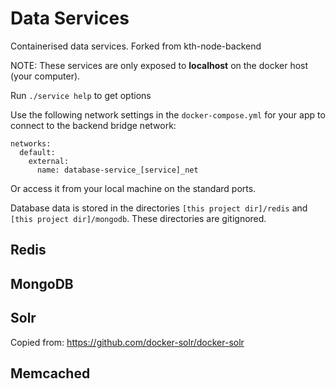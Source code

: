 # Data Services
Containerised data services. Forked from kth-node-backend

NOTE: These services are only exposed to **localhost** on the docker host (your computer).

Run ```./service help``` to get options

Use the following network settings in the ```docker-compose.yml``` for your app to connect to the backend bridge network:
```
networks:
  default:
    external:
      name: database-service_[service]_net
```

Or access it from your local machine on the standard ports.

Database data is stored in the directories ```[this project dir]/redis``` and ```[this project dir]/mongodb```. These directories are gitignored.

## Redis

## MongoDB

## Solr
Copied from:
https://github.com/docker-solr/docker-solr

## Memcached